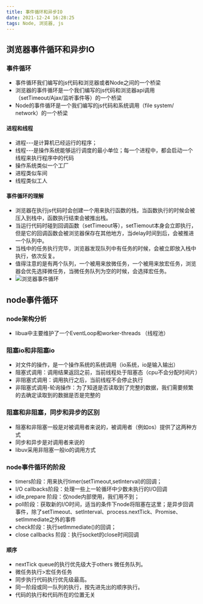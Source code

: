 ```yaml
---
title: 事件循环和异步IO
date: 2021-12-24 16:28:25
tags: Node, 浏览器, js
---
```


## 浏览器事件循环和异步IO

### 事件循环

- 事件循环我们编写的js代码和浏览器或者Node之间的一个桥梁
- 浏览器的事件循环是一个我们编写的js代码和浏览器api调用（setTimeout/Ajax/监听事件等）的一个桥梁
- Node的事件循环是一个我们编写的js代码和系统调用（file system/ network）的一个桥梁

#### 进程和线程

- 进程---是计算机已经运行的程序；
- 线程---是操作系统能够运行调度的最小单位；每一个进程中，都会启动一个线程来执行程序中的代码
- 操作系统类似一个工厂
- 进程类似车间
- 线程类似工人

#### 事件循环的理解

- 浏览器在执行js代码时会创建一个用来执行函数的栈，当函数执行的时候会被压入到栈中，函数执行结束会被推出栈。
- 当运行代码时碰到回调函数（setTimeout等），setTiemout本身会立即执行，但是它的回调函数会被浏览器保存在其他地方，当delay时间到后，会被推进一个队列中。
- 当栈中的任务执行完毕，浏览器发现队列中有任务的时候，会被立即放入栈中执行，依次反复。
- 值得注意的是有两个队列，一个被用来放微任务，一个被用来放宏任务，浏览器会优先选择微任务，当微任务队列为空的时候，会选择宏任务。
- ![浏览器事件循环](https://s3.bmp.ovh/imgs/2021/12/42b26366603a6da5.webp)

## node事件循环

### node架构分析

- libua中主要维护了一个EventLoop和worker-threads （线程池）

### 阻塞io和非阻塞io

- 对文件的操作，是一个操作系统的系统调用（io系统，io是输入输出）
- 阻塞式调用：调用结果返回之前，当前线程处于阻塞态（cpu不会分配时间片）
- 非阻塞式调用：调用执行之后，当前线程不会停止执行
- 非阻塞式调用-轮询操作：为了知道是否读取到了完整的数据，我们需要频繁的去确定读取到的数据是否是完整的

### 阻塞和非阻塞，同步和异步的区别

- 阻塞和非阻塞一般是对被调用者来说的，被调用者（例如os）提供了这两种方式
- 同步和异步是对调用者来说的
- libuv采用非阻塞一般io的调用方式

### node事件循环的阶段

- timers阶段：用来执行timer(setTimeout,setInterval)的回调；
- I/O callbacks阶段：处理一些上一轮循环中少数未执行的I/O回调
- idle,prepare 阶段：仅node内部使用，我们用不到；
- poll阶段：获取新的I/O时间，适当的条件下node将阻塞在这里；是异步回调事件，除了setTimeout、setInterval、process.nextTick、Promise、setImmediate之外的事件
- check阶段：执行setImmediate()的回调；
- close callbacks 阶段：执行socket的close时间回调

#### 顺序

- nextTick queue的执行优先级大于others 微任务队列。
- 微任务执行>宏任务任务
- 同步执行代码执行优先级最高。
- 同一阶段或同一队列的执行，按先进先出的顺序执行。
- 代码的执行和代码所在的位置无关
